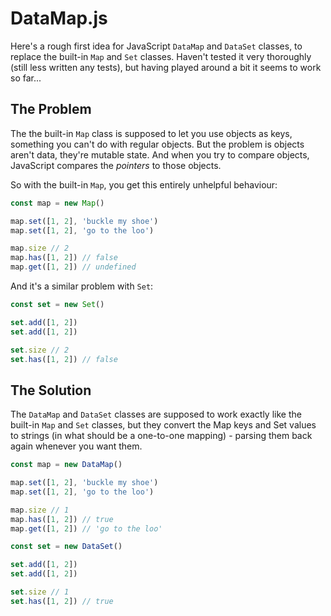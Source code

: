 # DataMap.js

Here's a rough first idea for JavaScript `DataMap` and `DataSet` classes, to replace the built-in `Map` and `Set` classes.
Haven't tested it very thoroughly (still less written any tests), but having played around a bit it seems to work so far...

## The Problem

The the built-in `Map` class is supposed to let you use objects as keys, something you can't do with regular objects.
But the problem is objects aren't data, they're mutable state.
And when you try to compare objects, JavaScript compares the _pointers_ to those objects.

So with the built-in `Map`, you get this entirely unhelpful behaviour:

```js
const map = new Map()

map.set([1, 2], 'buckle my shoe')
map.set([1, 2], 'go to the loo')

map.size // 2
map.has([1, 2]) // false
map.get([1, 2]) // undefined
```

And it's a similar problem with `Set`:

```js
const set = new Set()

set.add([1, 2])
set.add([1, 2])

set.size // 2
set.has([1, 2]) // false
```

## The Solution

The `DataMap` and `DataSet` classes are supposed to work exactly like the built-in `Map` and `Set` classes, but they convert the Map keys and Set values to strings (in what should be a one-to-one mapping) - parsing them back again whenever you want them.

```js
const map = new DataMap()

map.set([1, 2], 'buckle my shoe')
map.set([1, 2], 'go to the loo')

map.size // 1
map.has([1, 2]) // true
map.get([1, 2]) // 'go to the loo'
```

```js
const set = new DataSet()

set.add([1, 2])
set.add([1, 2])

set.size // 1
set.has([1, 2]) // true
```
